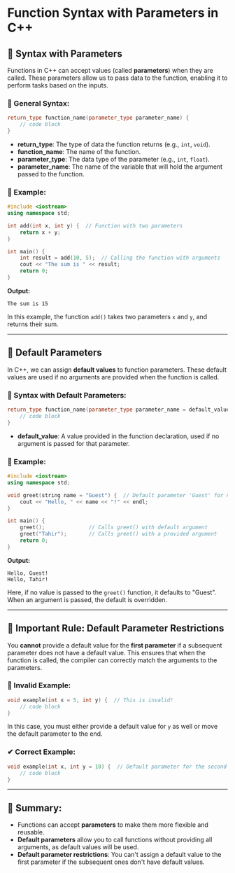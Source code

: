 
# Function Syntax with Parameters in C++

## 📌 Syntax with Parameters
Functions in C++ can accept values (called **parameters**) when they are called. These parameters allow us to pass data to the function, enabling it to perform tasks based on the inputs.

### 🔧 General Syntax:
```cpp
return_type function_name(parameter_type parameter_name) {
    // code block
}
```
- **return_type**: The type of data the function returns (e.g., `int`, `void`).
- **function_name**: The name of the function.
- **parameter_type**: The data type of the parameter (e.g., `int`, `float`).
- **parameter_name**: The name of the variable that will hold the argument passed to the function.

### 📝 Example:
```cpp
#include <iostream>
using namespace std;

int add(int x, int y) {  // Function with two parameters
    return x + y;
}

int main() {
    int result = add(10, 5);  // Calling the function with arguments
    cout << "The sum is " << result;
    return 0;
}
```
**Output:**
```
The sum is 15
```
In this example, the function `add()` takes two parameters `x` and `y`, and returns their sum.

---

## 🎯 Default Parameters
In C++, we can assign **default values** to function parameters. These default values are used if no arguments are provided when the function is called.

### 🔧 Syntax with Default Parameters:
```cpp
return_type function_name(parameter_type parameter_name = default_value) {
    // code block
}
```
- **default_value**: A value provided in the function declaration, used if no argument is passed for that parameter.

### 📝 Example:
```cpp
#include <iostream>
using namespace std;

void greet(string name = "Guest") {  // Default parameter 'Guest' for name
    cout << "Hello, " << name << "!" << endl;
}

int main() {
    greet();              // Calls greet() with default argument
    greet("Tahir");       // Calls greet() with a provided argument
    return 0;
}
```
**Output:**
```
Hello, Guest!
Hello, Tahir!
```
Here, if no value is passed to the `greet()` function, it defaults to "Guest". When an argument is passed, the default is overridden.

---

## 🛑 Important Rule: Default Parameter Restrictions
You **cannot** provide a default value for the **first parameter** if a subsequent parameter does not have a default value. This ensures that when the function is called, the compiler can correctly match the arguments to the parameters.

### 🔧 Invalid Example:
```cpp
void example(int x = 5, int y) {  // This is invalid!
    // code block
}
```
In this case, you must either provide a default value for `y` as well or move the default parameter to the end.

### ✔ Correct Example:
```cpp
void example(int x, int y = 10) {  // Default parameter for the second argument
    // code block
}
```

---

## 🔑 Summary:
- Functions can accept **parameters** to make them more flexible and reusable.
- **Default parameters** allow you to call functions without providing all arguments, as default values will be used.
- **Default parameter restrictions**: You can't assign a default value to the first parameter if the subsequent ones don't have default values.
